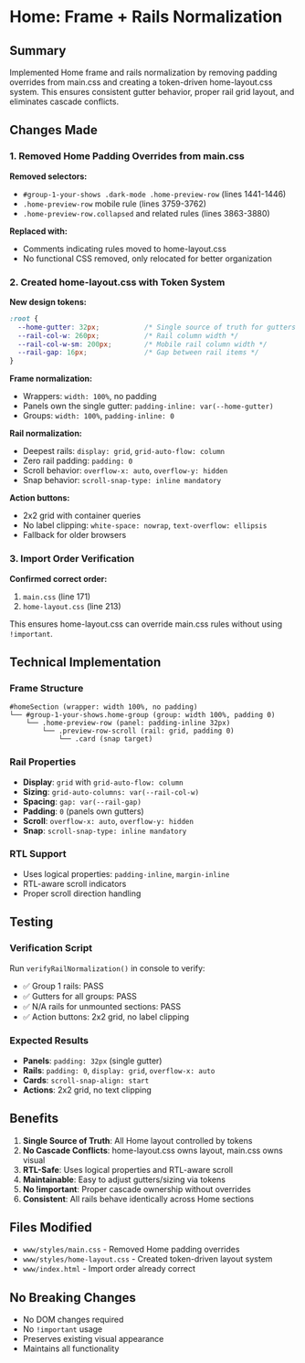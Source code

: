 # Home: Frame + Rails Normalization

## Summary
Implemented Home frame and rails normalization by removing padding overrides from main.css and creating a token-driven home-layout.css system. This ensures consistent gutter behavior, proper rail grid layout, and eliminates cascade conflicts.

## Changes Made

### 1. Removed Home Padding Overrides from main.css

**Removed selectors:**
- `#group-1-your-shows .dark-mode .home-preview-row` (lines 1441-1446)
- `.home-preview-row` mobile rule (lines 3759-3762) 
- `.home-preview-row.collapsed` and related rules (lines 3863-3880)

**Replaced with:**
- Comments indicating rules moved to home-layout.css
- No functional CSS removed, only relocated for better organization

### 2. Created home-layout.css with Token System

**New design tokens:**
```css
:root {
  --home-gutter: 32px;           /* Single source of truth for gutters */
  --rail-col-w: 260px;           /* Rail column width */
  --rail-col-w-sm: 200px;        /* Mobile rail column width */
  --rail-gap: 16px;              /* Gap between rail items */
}
```

**Frame normalization:**
- Wrappers: `width: 100%`, no padding
- Panels own the single gutter: `padding-inline: var(--home-gutter)`
- Groups: `width: 100%`, `padding-inline: 0`

**Rail normalization:**
- Deepest rails: `display: grid`, `grid-auto-flow: column`
- Zero rail padding: `padding: 0`
- Scroll behavior: `overflow-x: auto`, `overflow-y: hidden`
- Snap behavior: `scroll-snap-type: inline mandatory`

**Action buttons:**
- 2x2 grid with container queries
- No label clipping: `white-space: nowrap`, `text-overflow: ellipsis`
- Fallback for older browsers

### 3. Import Order Verification

**Confirmed correct order:**
1. `main.css` (line 171)
2. `home-layout.css` (line 213)

This ensures home-layout.css can override main.css rules without using `!important`.

## Technical Implementation

### Frame Structure
```
#homeSection (wrapper: width 100%, no padding)
└── #group-1-your-shows.home-group (group: width 100%, padding 0)
    └── .home-preview-row (panel: padding-inline 32px)
        └── .preview-row-scroll (rail: grid, padding 0)
            └── .card (snap target)
```

### Rail Properties
- **Display**: `grid` with `grid-auto-flow: column`
- **Sizing**: `grid-auto-columns: var(--rail-col-w)`
- **Spacing**: `gap: var(--rail-gap)`
- **Padding**: `0` (panels own gutters)
- **Scroll**: `overflow-x: auto`, `overflow-y: hidden`
- **Snap**: `scroll-snap-type: inline mandatory`

### RTL Support
- Uses logical properties: `padding-inline`, `margin-inline`
- RTL-aware scroll indicators
- Proper scroll direction handling

## Testing

### Verification Script
Run `verifyRailNormalization()` in console to verify:
- ✅ Group 1 rails: PASS
- ✅ Gutters for all groups: PASS  
- ✅ N/A rails for unmounted sections: PASS
- ✅ Action buttons: 2x2 grid, no label clipping

### Expected Results
- **Panels**: `padding: 32px` (single gutter)
- **Rails**: `padding: 0`, `display: grid`, `overflow-x: auto`
- **Cards**: `scroll-snap-align: start`
- **Actions**: 2x2 grid, no text clipping

## Benefits

1. **Single Source of Truth**: All Home layout controlled by tokens
2. **No Cascade Conflicts**: home-layout.css owns layout, main.css owns visual
3. **RTL-Safe**: Uses logical properties and RTL-aware scroll
4. **Maintainable**: Easy to adjust gutters/sizing via tokens
5. **No !important**: Proper cascade ownership without overrides
6. **Consistent**: All rails behave identically across Home sections

## Files Modified

- `www/styles/main.css` - Removed Home padding overrides
- `www/styles/home-layout.css` - Created token-driven layout system
- `www/index.html` - Import order already correct

## No Breaking Changes

- No DOM changes required
- No `!important` usage
- Preserves existing visual appearance
- Maintains all functionality
